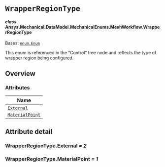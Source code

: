 # `WrapperRegionType`

<a id="ansys.mechanical.stubs.v241.Ansys.Mechanical.DataModel.MechanicalEnums.MeshWorkflow.WrapperRegionType"></a>

#### *class* Ansys.Mechanical.DataModel.MechanicalEnums.MeshWorkflow.WrapperRegionType

Bases: [`enum.Enum`](https://docs.python.org/3/library/enum.html#enum.Enum)

This enum is referenced in the “Control” tree node and reflects the type of wrapper region being configured.

<!-- !! processed by numpydoc !! -->

<a id="overview"></a>

## Overview

### Attributes

| Name |
| ----------------------------------------------------- |
| [`External`](#WrapperRegionType.External) |
| [`MaterialPoint`](#WrapperRegionType.MaterialPoint) |

<a id="attribute-detail"></a>

## Attribute detail

<a id="WrapperRegionType.External"></a>

### WrapperRegionType.External *= 2*

<a id="WrapperRegionType.MaterialPoint"></a>

### WrapperRegionType.MaterialPoint *= 1*



